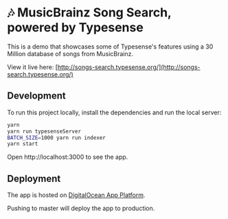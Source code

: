 # 🎶 MusicBrainz Song Search, powered by Typesense

This is a demo that showcases some of Typesense's features using a 30 Million database of songs from MusicBrainz.

View it live here: [http://songs-search.typesense.org/](http://songs-search.typesense.org/)

## Development

To run this project locally, install the dependencies and run the local server:

```sh
yarn
yarn run typesenseServer
BATCH_SIZE=1000 yarn run indexer
yarn start
```

Open http://localhost:3000 to see the app.

## Deployment

The app is hosted on [DigitalOcean App Platform](https://www.digitalocean.com/products/app-platform/).

Pushing to master will deploy the app to production.
